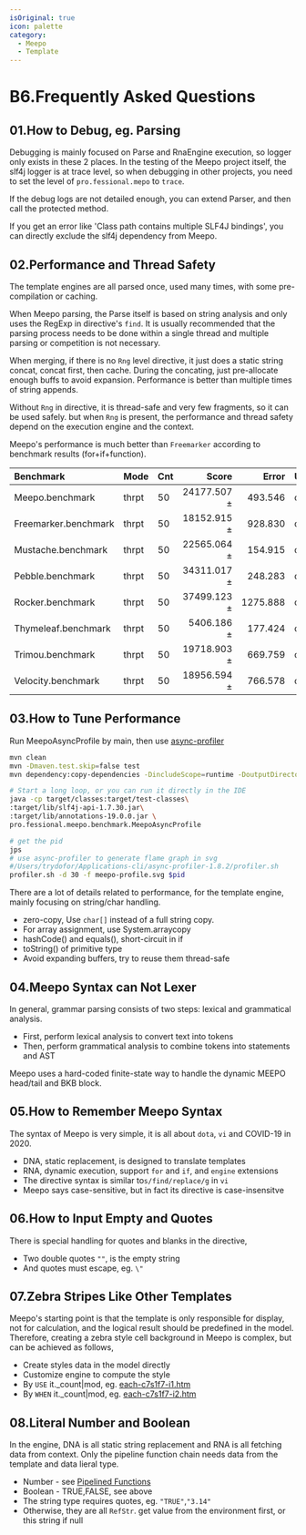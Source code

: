 ```yaml
---
isOriginal: true
icon: palette
category:
  - Meepo
  - Template
---
```


# B6.Frequently Asked Questions

## 01.How to Debug, eg. Parsing

Debugging is mainly focused on Parse and RnaEngine execution, so logger only exists in these 2 places.
In the testing of the Meepo project itself, the slf4j logger is at trace level, so when debugging in other projects,
you need to set the level of `pro.fessional.mepo` to `trace`.

If the debug logs are not detailed enough, you can extend Parser, and then call the protected method.

If you get an error like 'Class path contains multiple SLF4J bindings',
you can directly exclude  the slf4j dependency from Meepo.

## 02.Performance and Thread Safety

The template engines are all parsed once, used many times, with some pre-compilation or caching.

When Meepo parsing, the Parse itself is based on string analysis and only uses the RegExp
in directive's `find`. It is usually recommended that the parsing process needs to be done
within a single thread and multiple parsing or competition is not necessary.

When merging, if there is no `Rng` level directive, it just does a static string concat,
concat first, then cache. During the concating, just pre-allocate enough buffs to avoid expansion.
Performance is better than multiple times of string appends.

Without `Rng` in directive, it is thread-safe and very few fragments, so it can be used safely.
but when `Rng` is present, the performance and thread safety depend on the execution engine and the context.

Meepo's performance is much better than `Freemarker` according to benchmark results (for+if+function).

| Benchmark            | Mode  | Cnt |       Score |    Error | Units |
|:---------------------|:------|:----|------------:|---------:|:------|
| Meepo.benchmark      | thrpt | 50  | 24177.507 ± |  493.546 | ops/s |
| Freemarker.benchmark | thrpt | 50  | 18152.915 ± |  928.830 | ops/s |
| Mustache.benchmark   | thrpt | 50  | 22565.064 ± |  154.915 | ops/s |
| Pebble.benchmark     | thrpt | 50  | 34311.017 ± |  248.283 | ops/s |
| Rocker.benchmark     | thrpt | 50  | 37499.123 ± | 1275.888 | ops/s |
| Thymeleaf.benchmark  | thrpt | 50  |  5406.186 ± |  177.424 | ops/s |
| Trimou.benchmark     | thrpt | 50  | 19718.903 ± |  669.759 | ops/s |
| Velocity.benchmark   | thrpt | 50  | 18956.594 ± |  766.578 | ops/s |

## 03.How to Tune Performance

Run MeepoAsyncProfile by main, then use [async-profiler](https://github.com/async-profiler/async-profiler)

```bash
mvn clean
mvn -Dmaven.test.skip=false test
mvn dependency:copy-dependencies -DincludeScope=runtime -DoutputDirectory=target/lib

# Start a long loop, or you can run it directly in the IDE
java -cp target/classes:target/test-classes\
:target/lib/slf4j-api-1.7.30.jar\
:target/lib/annotations-19.0.0.jar \
pro.fessional.meepo.benchmark.MeepoAsyncProfile

# get the pid
jps
# use async-profiler to generate flame graph in svg
#/Users/trydofor/Applications-cli/async-profiler-1.8.2/profiler.sh
profiler.sh -d 30 -f meepo-profile.svg $pid
```

There are a lot of details related to performance, for the template engine,
mainly focusing on string/char handling.

* zero-copy, Use `char[]` instead of a full string copy.
* For array assignment, use System.arraycopy
* hashCode() and equals(), short-circuit in if
* toString() of primitive type
* Avoid expanding buffers, try to reuse them thread-safe

## 04.Meepo Syntax can Not Lexer

In general, grammar parsing consists of two steps: lexical and grammatical analysis.

* First, perform lexical analysis to convert text into tokens
* Then, perform grammatical analysis to combine tokens into statements and AST

Meepo uses a hard-coded finite-state way to handle the dynamic MEEPO head/tail and BKB block.

## 05.How to Remember Meepo Syntax

The syntax of Meepo is very simple, it is all about `dota`, `vi` and COVID-19 in 2020.

* DNA, static replacement, is designed to translate templates
* RNA, dynamic execution, support `for` and `if`, and `engine` extensions
* The directive syntax is similar to`s/find/replace/g` in `vi`
* Meepo says case-sensitive, but in fact its directive is case-insensitve

## 06.How to Input Empty and Quotes

There is special handling for quotes and blanks in the directive,

* Two double quotes `""`, is the empty string
* And quotes must escape, eg. `\"`

## 07.Zebra Stripes Like Other Templates

Meepo's starting point is that the template is only responsible for display, not for calculation,
and the logical result should be predefined in the model. Therefore, creating a zebra style cell background
in Meepo is complex, but can be achieved as follows,

* Create styles data in the model directly
* Customize engine to compute the style
* By `USE` it._count|mod, eg. [each-c7s1f7-i1.htm]
* By `WHEN` it._count|mod, eg. [each-c7s1f7-i2.htm]

## 08.Literal Number and Boolean

In the engine, DNA is all static string replacement and RNA is all fetching data from context.
Only the pipeline function chain needs data from the template and data lieral type.

* Number - see [Pipelined Functions](./b4.engine.md#pipelined-functions-chained-processing)
* Boolean - TRUE,FALSE, see above
* The string type requires quotes, eg. `"TRUE"`,`"3.14"`
* Otherwise, they are all `RefStr`. get value from the environment first, or this string if null

[each-c7s1f7-i1.htm]: https://github.com/trydofor/professional-meepo/tree/master/meepo/src/test/resources/template/each/each-c7s1f7-i1.htm
[each-c7s1f7-i2.htm]: https://github.com/trydofor/professional-meepo/tree/master/meepo/src/test/resources/template/each/each-c7s1f7-i2.htm
